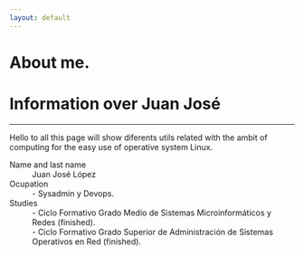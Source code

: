 ```yaml
---
layout: default
---
```


# [](#header-1)About me.
# [](#header-2)Information over Juan José
***
Hello to all this page will show diferents utils related with the ambit of computing for the easy use of operative system Linux.
<dl>
<dt>Name and last name</dt>
<dd>Juan José López</dd>
<dt>Ocupation</dt>
<dd>- Sysadmin y Devops.</dd>
<dt>Studies</dt>
<dd>- Ciclo Formativo Grado Medio de Sistemas Microinformáticos y Redes (finished).</dd>
<dd>- Ciclo Formativo Grado Superior de Administración de Sistemas Operativos en Red (finished).</dd>
</dl>
